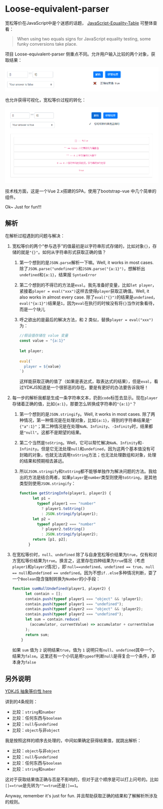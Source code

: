 # Loose-equivalent-parser

宽松等价在JavaScript中是个迷惑的话题， [JavaScript-Equality-Table](https://dorey.github.io/JavaScript-Equality-Table/) 可整体查看：

> When using two equals signs for JavaScript equality testing, some funky conversions take place. 		



项目 Loose-equivalent-parser 侧重点不同。允许用户输入比较的两个对象，获取结果：

![结果](/img/result.png)

也允许获得可视化，宽松等价过程的转化：

![解析](/img/process.png)



技术栈方面，这是一个Vue 2.x搭建的SPA，使用了bootstrap-vue 中几个简单的组件。

Ok~ Just for fun!!!

## 解析

在解析过程遇到的问题与解决：

1. 宽松等价的两个“参与选手”的值最初是以字符串形式存储的，比如对象`{}`，存储的就是`"{}"`。如何从字符串形式获取正确的值？

   1. 第一个想到的是`JSON.parse`解析一下嘛。Well, it works in most cases. 除了`JSON.parse("undefined")`和`JSON.parse("{a:1}")`，想解析出`undefined`和`{a:1}`，结果报 `SyntaxError`

   2. 第二个想到的不得已的方法是`eval`。我先准备好变量，比如`let player`，紧接着`player = eval("xxx")`这样去使得`player`获取正确值。Well, it also works in almost every case. 除了`eval("{}")`的结果是`undefined`，`eval("{a:1}")`结果是`1`，因为`eval`在执行的时候没有将`{}`当作对象看待，而是一个块儿

   3. 呼之欲出的是最后的解决方法，和 2 类似，替换`player = eval("xxx")`为：

      ```javascript
      //假设值存储在 value 变量
      const value = "{a:1}"
      
      let player;
      
      eval(`
      	player = ${value}
      `)
      ```

      这样能获取正确的值了（如果是表达式，取表达式的结果），但是`eval`，看过YDKJS知道是一个很邪恶的存在。要是有更好的办法要告诉我呀！

2. 每一步的解析我都是生成一条字符串文本，扔到`code`标签去显示。现在`player`存储着正确的值，比如`{a:1}`，那要怎么转换成字符串的`"{a:1}"`？

   1. 第一个想到的是`JSON.stringify`。Well, it works in most cases. 除了两种情况，第一种情况是在处理对象，比如`{a:1}`，得到的字符串结果是`"{"a":1}"`；第二种情况是在处理`NaN`、`Infinity`、`-Infinity`时，结果都是`"null"`。这都不是期望的结果。

   2. 第二个当然是`toString`。Well，它可以帮忙解决`NaN`、`Infinity`和`-Infinity`。但是它无法处理`null`和`undefined`，因为这两个基本值没有可封箱的对象，也就无法调用`toString`方法；也无法处理数组和对象，处理的结果和预期相去甚远。

   3. 所以`JSON.stringify`和`toString`都不能够单独作为解决问题的方法。我给出的方法是结合两者，如果`player`是`number`类型则使用`toString`，是其他类型则使用`JSON.stringify`：

      ```javascript
      function getStringInfo(player1, player2) {
            let p1 =
              typeof player1 === "number"
                ? player1.toString()
                : JSON.stringify(player1);
            let p2 =
              typeof player2 === "number"
                ? player2.toString()
                : JSON.stringify(player2);
            return [p1, p2];
          }
      ```

3. 在宽松等价时，`null`、`undefined` 除了与自身宽松等价结果为`true`，仅有和对方宽松等价结果为`true`。换言之，这里存在四种结果为`true`情况（考虑`player1`和`player2`情况），即 `null==undefined`、`undefined == true`、`null == null`和`undefined == undefined`。因为不想`if..else`多种情况判断，耍了一个`Boolean`隐含强制转换为`Number`的小手段：

   ```javascript
   function sumNullUndefined(player1, player2) {
         let contain = [];
         contain.push(typeof player1 === "object" && !player1);
         contain.push(typeof player1 === "undefined");
         contain.push(typeof player2 === "object" && !player2);
         contain.push(typeof player2 === "undefined");
         let sum = contain.reduce(
           (accumulator, currentValue) => accumulator + currentValue
         );
         return sum;
       }
   ```

   如果 `sum` 值为 `2` 说明结果`true`，值为 `1` 说明只有`null`、`undefined`其中一个，结果为`false`。这里还有一个小坑是用`typeof`判断`null`是得复合一个条件，即本身为`false`

## 另外说明

[YDKJS 抽象等价性 here](https://github.com/getify/You-Dont-Know-JS/blob/1ed-zh-CN/types%20%26%20grammar/ch4.md#抽象等价性)

讲到的4条规则：

- 比较：`string`和`number`
- 比较：任何东西与`boolean`
- 比较：`null`与`undefined`
- 比较：`object`与非`object`

我是按照这样的顺序去处理的，中间如果确定获得结果值，就跳出解析：

- 比较：`object`与非`object`
- 比较：`null`与`undefined`
- 比较：任何东西与`boolean`
- 比较：`string`和`number`

这对于获取结果值正确与否是不影响的，但对于这个顺序是可以打上问号的。比如`[]==true`是先转为`""==true`还是`[]==1`。

Anyway, remember it's just for fun. 并且帮助获取正确的结果和了解解析所涉及的规则。